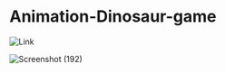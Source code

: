 # Animation-Dinosaur-game

![Link](dinosaurgame-vsingh.netlify.app)


![Screenshot (192)](https://github.com/vaibhav1710/Animation-Dinosaur-game/assets/76709517/43bbf200-23c7-4919-88ca-764410a63583)

